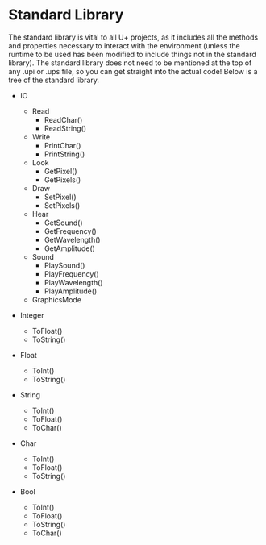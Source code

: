# Standard Library

The standard library is vital to all U+ projects, as it includes all the methods and properties necessary to interact with the environment (unless the runtime to be used has been modified to include things not in the standard library). The standard library does not need to be mentioned at the top of any .upi or .ups file, so you can get straight into the actual code! Below is a tree of the standard library.

- IO
    - Read
        - ReadChar()
        - ReadString()
    - Write
        - PrintChar()
        - PrintString()
    - Look
        - GetPixel()
        - GetPixels()
    - Draw
        - SetPixel()
        - SetPixels()
    - Hear
        - GetSound()
        - GetFrequency()
        - GetWavelength()
        - GetAmplitude()
    - Sound
        - PlaySound()
        - PlayFrequency()
        - PlayWavelength()
        - PlayAmplitude()
    - GraphicsMode

- Integer
    - ToFloat()
    - ToString()
- Float
    - ToInt()
    - ToString()
- String
    - ToInt()
    - ToFloat()
    - ToChar()
- Char
    - ToInt()
    - ToFloat()
    - ToString()
- Bool
    - ToInt()
    - ToFloat()
    - ToString()
    - ToChar()